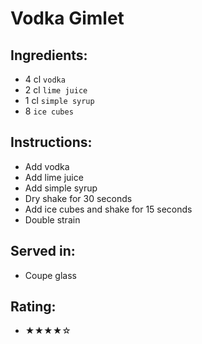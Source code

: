# Vodka Gimlet

## Ingredients:
- 4 cl `vodka`
- 2 cl `lime juice`
- 1 cl `simple syrup`
- 8 `ice cubes`

## Instructions:
- Add vodka
- Add lime juice
- Add simple syrup
- Dry shake for 30 seconds
- Add ice cubes and shake for 15 seconds
- Double strain

## Served in:
- Coupe glass

## Rating:
- ★★★★☆